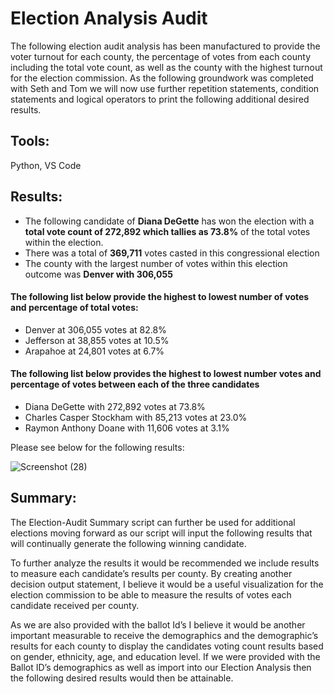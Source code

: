 # Election Analysis Audit

The following election audit analysis has been manufactured to provide the voter turnout for each county, the percentage of votes from each county including the total vote count, as well as the county with the highest turnout for the election commission. As the following groundwork was completed with Seth and Tom we will now use further repetition statements, condition statements and logical operators to print the following additional desired results.

## Tools:
Python, VS Code

 ## Results:
 - The following candidate of **Diana DeGette** has won the election with a **total vote count of 272,892 which tallies as 73.8%** of the total votes within the election.
 - There was a total of **369,711** votes casted in this congressional election
 - The county with the largest number of votes within this election outcome was **Denver with 306,055**
  
#### The following list below provide the highest to lowest number of votes and percentage of total votes:
  - Denver at 306,055 votes at 82.8%
  - Jefferson at 38,855 votes at 10.5%
  - Arapahoe at 24,801 votes at 6.7%

#### The following list below provides the highest to lowest number votes and percentage of votes between each of the three candidates
   - Diana DeGette with 272,892 votes at 73.8%
   - Charles Casper Stockham with 85,213 votes at 23.0%
   - Raymon Anthony Doane with 11,606 votes at 3.1% 

Please see below for the following results:

![Screenshot (28)](https://user-images.githubusercontent.com/81484054/117603057-26071400-b120-11eb-9160-f075ed225f1b.png)

## Summary: 

The Election-Audit Summary script can further be used for additional elections moving forward as our script will input the following results that will continually generate the following winning candidate.

To further analyze the results it would be recommended we include results to measure each candidate’s results per county. By creating another decision output statement, I believe it would be a useful visualization for the election commission to be able to measure the results of votes each candidate received per county.

As we are also provided with the ballot Id’s I believe it would be another important measurable to receive the demographics and the demographic’s results for each county to display the candidates voting count results based on gender, ethnicity, age, and education level. If we were provided with the Ballot ID’s demographics as well as import into our Election Analysis then the following desired results would then be attainable.

